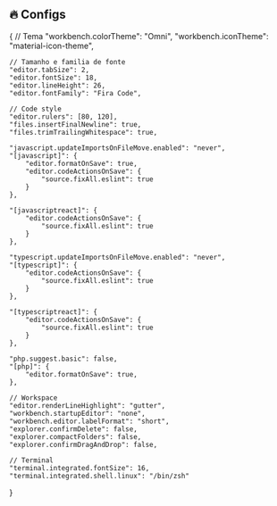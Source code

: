 ## :fire: Configs

{
    // Tema
    "workbench.colorTheme": "Omni",
    "workbench.iconTheme": "material-icon-theme",

    // Tamanho e familia de fonte
    "editor.tabSize": 2,
    "editor.fontSize": 18,
    "editor.lineHeight": 26,
    "editor.fontFamily": "Fira Code",

    // Code style
    "editor.rulers": [80, 120],
    "files.insertFinalNewline": true,
    "files.trimTrailingWhitespace": true,

    "javascript.updateImportsOnFileMove.enabled": "never",
    "[javascript]": {
        "editor.formatOnSave": true,
        "editor.codeActionsOnSave": {
            "source.fixAll.eslint": true
        }
    },

    "[javascriptreact]": {
        "editor.codeActionsOnSave": {
            "source.fixAll.eslint": true
        }
    },

    "typescript.updateImportsOnFileMove.enabled": "never",
    "[typescript]": {
        "editor.codeActionsOnSave": {
            "source.fixAll.eslint": true
        }
    },

    "[typescriptreact]": {
        "editor.codeActionsOnSave": {
            "source.fixAll.eslint": true
        }
    },

    "php.suggest.basic": false,
    "[php]": {
        "editor.formatOnSave": true,
    },

    // Workspace
    "editor.renderLineHighlight": "gutter",
    "workbench.startupEditor": "none",
    "workbench.editor.labelFormat": "short",
    "explorer.confirmDelete": false,
    "explorer.compactFolders": false,
    "explorer.confirmDragAndDrop": false,

    // Terminal
    "terminal.integrated.fontSize": 16,
    "terminal.integrated.shell.linux": "/bin/zsh"
}

